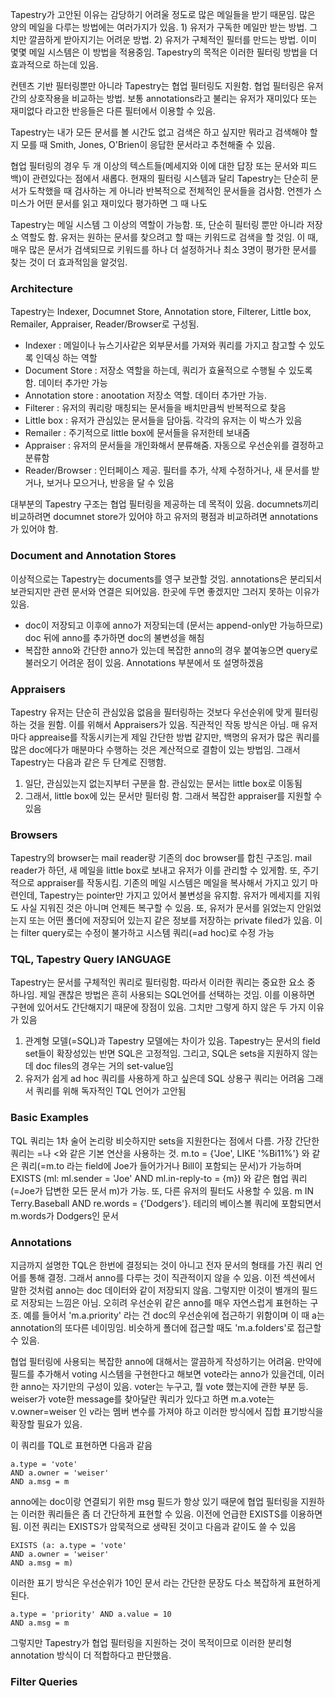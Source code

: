 Tapestry가 고안된 이유는 감당하기 어려울 정도로 많은 메일들을 받기 때문임. 많은 양의 메일을 다루는 방법에는 여러가지가 있음. 1) 유저가 구독한 메일만 받는 방법. 그치만 깔끔하게 받아지기는 어려운 방법. 2) 유저가 구체적인 필터를 만드는 방법. 이미 몇몇 메일 시스템은 이 방법을 적용중임. Tapestry의 목적은 이러한 필터링 방법을 더 효과적으로 하는데 있음.

컨텐츠 기반 필터링뿐만 아니라 Tapestry는 협업 필터링도 지원함. 협업 필터링은 유저간의 상호작용을 비교하는 방법. 보통 annotations라고 불리는 유저가 재미있다 또는 재미없다 라고한 반응들은 다른 필터에서 이용할 수 있음.

Tapestry는 내가 모든 문서를 볼 시간도 없고 검색은 하고 싶지만 뭐라고 검색해야 할 지 모를 때 Smith, Jones, O'Brien이 응답한 문서라고 추천해줄 수 있음.

협업 필터링의 경우 두 개 이상의 텍스트들(메세지와 이에 대한 답장 또는 문서와 피드백)이 관련있다는 점에서 새롭다. 현재의 필터링 시스템과 달리 Tapestry는 단순히 문서가 도착했을 때 검사하는 게 아니라 반복적으로 전체적인 문서들을 검사함. 언젠가 스미스가 어떤 문서를 읽고 재미있다 평가하면 그 때  나도 

Tapestry는 메일 시스템 그 이상의 역할이 가능함. 또, 단순히 필터링 뿐만 아니라 저장소 역할도 함. 유저는 원하는 문서를 찾으려고 할 때는 키워드로 검색을 할 것임. 이 때, 매우 많은 문서가 검색되므로 키워드를 하나 더 설정하거나 최소 3명이 평가한 문서를 찾는 것이 더 효과적임을 알것임.

### Architecture
Tapestry는 Indexer, Documnet Store, Annotation store, Filterer, Little box, Remailer, Appraiser, Reader/Browser로 구성됨.

* Indexer : 메일이나 뉴스기사같은 외부문서를 가져와 쿼리를 가지고 참고할 수 있도록 인덱싱 하는 역할
* Document Store : 저장소 역할을 하는데, 쿼리가 효율적으로 수행될 수 있도록 함. 데이터 추가만 가능
* Annotation store : anootation 저장소 역할. 데이터 추가만 가능.
* Filterer : 유저의 쿼리랑 매칭되는 문서들을 배치만큼씩 반복적으로 찾음
* Little box : 유저가 관심있는 문서들을 담아둠. 각각의 유저는 이 박스가 있음
* Remailer : 주기적으로 little box에 문서들을 유저한테 보내줌
* Appraiser : 유저의 문서들을 개인화해서 분류해줌. 자동으로 우선순위를 결정하고 분류함
* Reader/Browser : 인터페이스 제공. 필터를 추가, 삭제 수정하거나, 새 문서를 받거나, 보거나 모으거나, 반응을 달 수 있음

대부분의 Tapestry 구조는 협업 필터링을 제공하는 데 목적이 있음. documnets끼리 비교하려면 documnet store가 있어야 하고 유저의 평점과 비교하려면 annotations가 있어야 함.


### Document and Annotation Stores
이상적으로는 Tapestry는 documents를 영구 보관할 것임. annotations은 분리되서 보관되지만 관련 문서와 연결은 되어있음. 한곳에 두면 좋겠지만 그러지 못하는 이유가 있음.
* doc이 저장되고 이후에 anno가 저장되는데 (문서는 append-only만 가능하므로) doc 뒤에 anno를 추가하면 doc의 불변성을 해침
* 복잡한 anno와 간단한 anno가 있는데 복잡한 anno의 경우 붙여놓으면 query로 불러오기 어려운 점이 있음. Annotations 부분에서 또 설명하겠음

### Appraisers
Tapestry 유저는 단순히 관심있음 없음을 필터링하는 것보다 우선순위에 맞게 필터링 하는 것을 원함. 이를 위해서 Appraisers가 있음. 직관적인 작동 방식은 아님. 매 유저마다 appreaise를 작동시키는게 제일 간단한 방법 같지만, 백명의 유저가 많은 쿼리를 많은 doc에다가 매분마다 수행하는 것은 계산적으로 결함이 있는 방법임. 그래서 Tapestry는 다음과 같은 두 단계로 진행함.
1) 일단, 관심있는지 없는지부터 구분을 함. 관심있는 문서는 little box로 이동됨
2) 그래서, little box에 있는 문서만 필터링 함. 그래서 복잡한 appraiser를 지원할 수 있음

### Browsers
Tapestry의 browser는 mail reader랑 기존의 doc browser를 합친 구조임. mail reader가 하던, 새 메일을 little box로 보내고 유저가 이를 관리할 수 있게함. 또, 주기적으로 appraiser를 작동시킴. 기존의 메일 시스템은 메일을 복사해서 가지고 있기 마련인데, Tapestry는 pointer만 가지고 있어서 불변성을 유지함. 유저가 메세지를 지워도 사실 지워진 것은 아니며 언제든 복구할 수 있음. 또, 유저가 문서를 읽었는지 안읽었는지 또는 어떤 폴더에 저장되어 있는지 같은 정보를 저장하는 private filed가 있음. 이는 filter query로는 수정이 불가하고 시스템 쿼리(=ad hoc)로 수정 가능

### TQL, Tapestry Query lANGUAGE
Tapestry는 문서를 구체적인 쿼리로 필터링함. 따라서 이러한 쿼리는 중요한 요소 중 하나임. 제일 괜찮은 방법은 흔히 사용되는 SQL언어를 선택하는 것임. 이를 이용하면 구현에 있어서도 간단해지기 때문에 장점이 있음. 그치만 그렇게 하지 않은 두 가지 이유가 있음
1) 관계형 모델(=SQL)과 Tapestry 모델에는 차이가 있음. Tapestry는 문서의 field set들이 확장성있는 반면 SQL은 고정적임. 그리고, SQL은 sets을 지원하지 않는데 doc files의 경우는 거의 set-value임
2) 유저가 쉽게 ad hoc 쿼리를 사용하게 하고 싶은데 SQL 상용구 쿼리는 어려움
그래서 쿼리를 위해 독자적인 TQL 언어가 고안됨

### Basic Examples
TQL 쿼리는 1차 술어 논리랑 비슷하지만 sets을 지원한다는 점에서 다름. 가장 간단한 쿼리는 =나 <와 같은 기본 연산을 사용하는 것. m.to = {'Joe', LIKE '%Bi11%'} 와 같은 쿼리(=m.to 라는 field에 Joe가 들어가거나 Bill이 포함되는 문서)가 가능하며 EXISTS (ml: ml.sender = 'Joe' AND ml.in-reply-to = {m}) 와 같은 협업 쿼리(=Joe가 답변한 모든 문서 m)가 가능. 또, 다른 유저의 필터도 사용할 수 있음. m IN Terry.Baseball AND re.words = {'Dodgers'}. 테리의 베이스볼 쿼리에 포함되면서 m.words가 Dodgers인 문서

### Annotations
지금까지 설명한 TQL은 한번에 결정되는 것이 아니고 전자 문서의 형태를 가진 쿼리 언어를 통해 결정. 그래서 anno를 다루는 것이 직관적이지 않을 수 있음.  이전 섹션에서 말한 것처럼 anno는 doc 데이터와 같이 저장되지 않음. 그렇지만 이것이 별개의 필드로 저장되는 느낌은 아님. 오히려 우선순위 같은 anno를 매우 자연스럽게 표현하는 구조. 예를 들어서 'm.a.priority' 라는 건 doc의 우선순위에 접근하기 위함이며 이 때 a는 annotation의 또다른 네이밍임. 비슷하게 폴더에 접근할 때도 'm.a.folders'로 접근할 수 있음.

협업 필터링에 사용되는 복잡한 anno에 대해서는 깔끔하게 작성하기는 어려움. 만약에 필드를 추가해서 voting 시스템을 구현한다고 해보면 vote라는 anno가 있을건데, 이러한 anno는 자기만의 구성이 있음. voter는 누구고, 뭘 vote 했는지에 관한 부분 등. weiser가 vote한 message를 찾아달란 쿼리가 있다고 하면 m.a.vote는 v.owner=weiser 인 v라는 멤버 변수를 가져야 하고 이러한 방식에서 집합 표기방식을 확장할 필요가 있음.

이 쿼리를 TQL로 표현하면 다음과 같음
```
a.type = 'vote'
AND a.owner = 'weiser'
AND a.msg = m
```

anno에는 doc이랑 연결되기 위한 msg 필드가 항상 있기 때문에 협업 필터링을 지원하는 이러한 쿼리들은 좀 더 간단하게 표현할 수 있음. 이전에 언급한 EXISTS를 이용하면 됨. 이전 쿼리는 EXISTS가 암묵적으로 생략된 것이고 다음과 같이도 쓸 수 있음
```
EXISTS (a: a.type = 'vote'
AND a.owner = 'weiser'
AND a.msg = m) 
```

이러한 표기 방식은 우선순위가 10인 문서 라는 간단한 문장도 다소 복잡하게 표현하게 된다.
```
a.type = 'priority' AND a.value = 10
AND a.msg = m
```

그렇지만 Tapestry가 협업 필터링을 지원하는 것이 목적이므로 이러한 분리형 annotation 방식이 더 적합하다고 판단했음.

### Filter Queries









